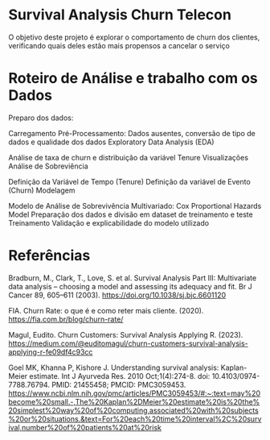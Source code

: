 # Survival Analysis Churn Telecon
O objetivo deste projeto é explorar o comportamento de churn dos clientes, verificando quais deles estão mais propensos a cancelar o serviço


# Roteiro de Análise e trabalho com os Dados
Preparo dos dados:

Carregamento
Pré-Processamento: Dados ausentes, conversão de tipo de dados e qualidade dos dados
Exploratory Data Analysis (EDA)

Análise de taxa de churn e distribuição da variável Tenure
Visualizações
Análise de Sobreviência

Definição da Variável de Tempo (Tenure)
Definição da variável de Evento (Churn)
Modelagem

Modelo de Análise de Sobrevivência Multivariado: Cox Proportional Hazards Model
Preparação dos dados e divisão em dataset de treinamento e teste
Treinamento
Validação e explicabilidade do modelo utilizado


# Referências
Bradburn, M., Clark, T., Love, S. et al. Survival Analysis Part III: Multivariate data analysis – choosing a model and assessing its adequacy and fit. Br J Cancer 89, 605–611 (2003). https://doi.org/10.1038/sj.bjc.6601120

FIA. Churn Rate: o que é e como reter mais cliente. (2020). https://fia.com.br/blog/churn-rate/

Magul, Eudito. Churn Customers: Survival Analysis Applying R. (2023). https://medium.com/@euditomagul/churn-customers-survival-analysis-applying-r-fe09df4c93cc

Goel MK, Khanna P, Kishore J. Understanding survival analysis: Kaplan-Meier estimate. Int J Ayurveda Res. 2010 Oct;1(4):274-8. doi: 10.4103/0974-7788.76794. PMID: 21455458; PMCID: PMC3059453. https://www.ncbi.nlm.nih.gov/pmc/articles/PMC3059453/#:~:text=may%20become%20small.-,The%20Kaplan%2DMeier%20estimate%20is%20the%20simplest%20way%20of%20computing,associated%20with%20subjects%20or%20situations.&text=For%20each%20time%20interval%2C%20survival,number%20of%20patients%20at%20risk

